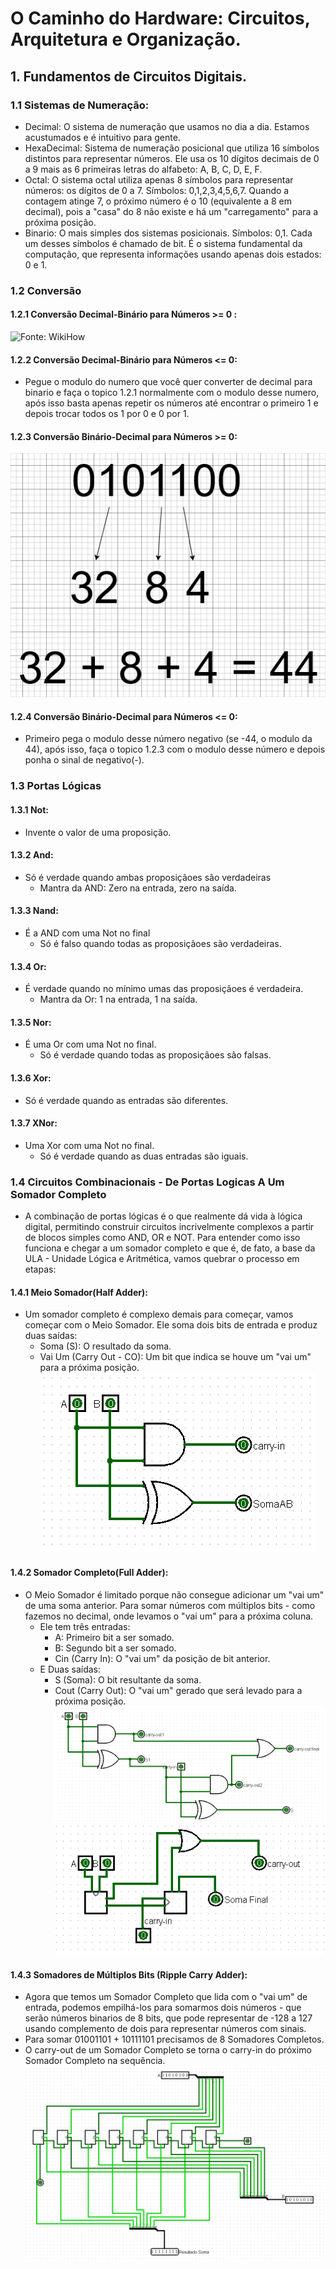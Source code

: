 # O Caminho do Hardware: Circuitos, Arquitetura e Organização.

## 1. Fundamentos de Circuitos Digitais.

### 1.1 Sistemas de Numeração:
   * Decimal: O sistema de numeração que usamos no dia a dia. Estamos acustumados e é intuitivo para gente.
   * HexaDecimal: Sistema de numeração posicional que utiliza 16 símbolos distintos para representar números. Ele usa os 10 dígitos decimais de 0 a 9 mais as 6 primeiras letras do alfabeto: A, B, C, D, E, F.
   * Octal: O sistema octal utiliza apenas 8 símbolos para representar números: os dígitos de 0 a 7. Símbolos: 0,1,2,3,4,5,6,7. Quando a contagem atinge 7, o próximo número é o 10 (equivalente a 8 em decimal), pois a "casa" do 8 não existe e há um "carregamento" para a próxima posição.
   * Binario: O mais simples dos sistemas posicionais. Símbolos: 0,1. Cada um desses símbolos é chamado de bit. É o sistema fundamental da computação, que representa informações usando apenas dois estados: 0 e 1.

### 1.2 Conversão
#### 1.2.1 Conversão Decimal-Binário para Números >= 0 :
![Fonte: WikiHow](https://www.wikihow.com/images/thumb/4/45/Convert-from-Decimal-to-Binary-Step-9-Version-4.jpg/v4-728px-Convert-from-Decimal-to-Binary-Step-9-Version-4.jpg "Fonte WikiHow")
#### 1.2.2 Conversão Decimal-Binário para Números <= 0:
   * Pegue o modulo do numero que você quer converter de decimal para binario e faça o topico 1.2.1 normalmente com o modulo desse numero, após isso basta apenas repetir os números até encontrar o primeiro 1 e depois trocar todos os 1 por 0 e 0 por 1.
#### 1.2.3 Conversão Binário-Decimal para Números >= 0: 
![Fonte: @isaulfelipe0]( /arq/img/ConversaoBinarioDecimalParaNumerosPositivos.png "Fonte @isaulfelipe")
#### 1.2.4 Conversão Binário-Decimal para Números <= 0: 
   * Primeiro pega o modulo desse número negativo (se -44, o modulo da 44), após isso, faça o topico 1.2.3 com o modulo desse número e depois ponha o sinal de negativo(-).
   
### 1.3 Portas Lógicas
#### 1.3.1 Not:
   * Invente o valor de uma proposição.
#### 1.3.2 And:
   * Só é verdade quando ambas proposiçãoes são verdadeiras
      * Mantra da AND: Zero na entrada, zero na saída.
#### 1.3.3 Nand:
   * É a AND com uma Not no final
      * Só é falso quando todas as proposiçãoes são verdadeiras.
#### 1.3.4 Or:
   * É verdade quando no mínimo umas das proposiçãoes é verdadeira.
      * Mantra da Or: 1 na entrada, 1 na saída.
#### 1.3.5 Nor:
   * É uma Or com uma Not no final.
      * Só é verdade quando todas as proposiçãoes são falsas.
#### 1.3.6 Xor:
   * Só é verdade quando as entradas são diferentes.
#### 1.3.7 XNor:
   * Uma Xor com uma Not no final.
      * Só é verdade quando as duas entradas são iguais.

### 1.4 Circuitos Combinacionais - De Portas Logicas A Um Somador Completo
   * A combinação de portas lógicas é o que realmente dá vida à lógica digital, permitindo construir circuitos incrivelmente complexos a partir de blocos simples como AND, OR e NOT. Para entender como isso funciona e chegar a um somador completo e que é, de fato, a base da ULA - Unidade Lógica e Aritmética, vamos quebrar o processo em etapas:
#### 1.4.1 Meio Somador(Half Adder):
   * Um somador completo é complexo demais para começar, vamos começar com o Meio Somador. Ele soma dois bits de entrada e produz duas saídas:
      * Soma (S): O resultado da soma.
      * Vai Um (Carry Out - CO): Um bit que indica se houve um "vai um" para a próxima posição.
      ![Fonte: @isaulfelipe0]( /arq/img/HalfAdder.PNG "Fonte @isaulfelipe0")
#### 1.4.2 Somador Completo(Full Adder):
   * O Meio Somador é limitado porque não consegue adicionar um "vai um" de uma soma anterior. Para somar números com múltiplos bits - como fazemos no decimal, onde levamos o "vai um" para a próxima coluna.
      * Ele tem três entradas:
         * A: Primeiro bit a ser somado.
         * B: Segundo bit a ser somado.
         * Cin (Carry In): O "vai um" da posição de bit anterior.
      * E Duas saídas:
         * S (Soma): O bit resultante da soma.
         * Cout (Carry Out): O "vai um" gerado que será levado para a próxima posição.
         ![Fonte: @isaulfelipe0]( /arq/img/FullAdderOnlyLogicGates.PNG "Fonte @isaulfelipe0")
         ![Fonte: @isaulfelipe0]( /arq/img/FullAdderWithTwoHalfAdder.PNG "Fonte @isaulfelipe0")
#### 1.4.3 Somadores de Múltiplos Bits (Ripple Carry Adder):
   * Agora que temos um Somador Completo que lida com o "vai um" de entrada, podemos empilhá-los para somarmos dois números - que serão números binarios de 8 bits, que pode representar de -128 a 127 usando complemento de dois para representar números com sinais.
   * Para somar 01001101 + 10111101 precisamos de 8 Somadores Completos.
   * O carry-out de um Somador Completo se torna o carry-in do próximo Somador Completo na sequência.
   ![Fonte: @isaulfelipe0]( /arq/img/RippleCarryAdderWithFull'sAdder's.PNG "Fonte @isaulfelipe0")
   